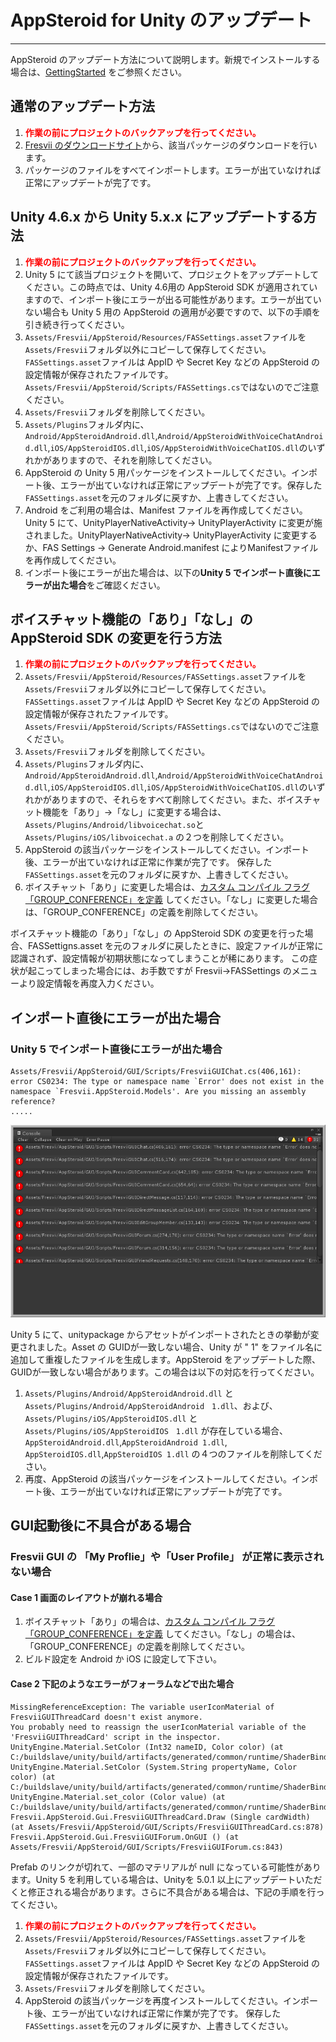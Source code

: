 # AppSteroid for Unity のアップデート

----------

AppSteroid のアップデート方法について説明します。新規でインストールする場合は、[GettingStarted](GettingStarted.md) をご参照ください。

## 通常のアップデート方法
1. **<span style="color:red">作業の前にプロジェクトのバックアップを行ってください。</span>**
2. [Fresvii のダウンロードサイト](https://fresvii.com/downloads)から、該当パッケージのダウンロードを行います。
3. パッケージのファイルをすべてインポートします。エラーが出ていなければ正常にアップデートが完了です。

## Unity 4.6.x から Unity 5.x.x にアップデートする方法
1. **<span style="color:red">作業の前にプロジェクトのバックアップを行ってください。</span>**
2. Unity 5 にて該当プロジェクトを開いて、プロジェクトをアップデートしてください。この時点では、Unity 4.6用の AppSteroid SDK が適用されていますので、インポート後にエラーが出る可能性があります。エラーが出ていない場合も Unity 5 用の AppSteroid の適用が必要ですので、以下の手順を引き続き行ってください。
3. `Assets/Fresvii/AppSteroid/Resources/FASSettings.asset`ファイルを`Assets/Fresvii`フォルダ以外にコピーして保存してください。`FASSettings.asset`ファイルは AppID や Secret Key などの AppSteroid の設定情報が保存されたファイルです。`Assets/Fresvii/AppSteroid/Scripts/FASSettings.cs`ではないのでご注意ください。
4. `Assets/Fresvii`フォルダを削除してください。
5. `Assets/Plugins`フォルダ内に、`Android/AppSteroidAndroid.dll`,`Android/AppSteroidWithVoiceChatAndroid.dll`,`iOS/AppSteroidIOS.dll`,`iOS/AppSteroidWithVoiceChatIOS.dll`のいずれかがありますので、それを削除してください。
6.  AppSteroid の Unity 5 用パッケージをインストールしてください。インポート後、エラーが出ていなければ正常にアップデートが完了です。保存した`FASSettings.asset`を元のフォルダに戻すか、上書きしてください。
7.  Android をご利用の場合は、Manifest ファイルを再作成してください。Unity 5 にて、UnityPlayerNativeActivity-> UnityPlayerActivity に変更が施されました。UnityPlayerNativeActivity-> UnityPlayerActivity に変更するか、FAS Settings -> Generate Android.manifest によりManifestファイルを再作成してください。
8.  インポート後にエラーが出た場合は、以下の**Unity 5 でインポート直後にエラーが出た場合**をご確認ください。

## ボイスチャット機能の「あり」「なし」の AppSteroid SDK の変更を行う方法
1. **<span style="color:red">作業の前にプロジェクトのバックアップを行ってください。</span>**
2. `Assets/Fresvii/AppSteroid/Resources/FASSettings.asset`ファイルを`Assets/Fresvii`フォルダ以外にコピーして保存してください。`FASSettings.asset`ファイルは AppID や Secret Key などの AppSteroid の設定情報が保存されたファイルです。`Assets/Fresvii/AppSteroid/Scripts/FASSettings.cs`ではないのでご注意ください。
3. `Assets/Fresvii`フォルダを削除してください。
4. `Assets/Plugins`フォルダ内に、`Android/AppSteroidAndroid.dll`,`Android/AppSteroidWithVoiceChatAndroid.dll`,`iOS/AppSteroidIOS.dll`,`iOS/AppSteroidWithVoiceChatIOS.dll`のいずれかがありますので、それらをすべて削除してください。また、ボイスチャット機能を「あり」→「なし」に変更する場合は、`Assets/Plugins/Android/libvoicechat.so`と `Assets/Plugins/iOS/libvoicechat.a` の２つを削除してください。
6.  AppSteroid の該当パッケージをインストールしてください。インポート後、エラーが出ていなければ正常に作業が完了です。
保存した`FASSettings.asset`を元のフォルダに戻すか、上書きしてください。
7. ボイスチャット「あり」に変更した場合は、[カスタム コンパイル フラグ「GROUP_CONFERENCE」を定義](%E3%82%B0%E3%83%AB%E3%83%BC%E3%83%97%E3%82%AB%E3%83%B3%E3%83%95%E3%82%A1%E3%83%AC%E3%83%B3%E3%82%B9%EF%BC%88%E3%83%9C%E3%82%A4%E3%82%B9%E3%83%81%E3%83%A3%E3%83%83%E3%83%88%EF%BC%89%E3%81%AE%E5%88%A9%E7%94%A8%E6%96%B9%E6%B3%95.md#2-%E3%82%AB%E3%82%B9%E3%82%BF%E3%83%A0-%E3%82%B3%E3%83%B3%E3%83%91%E3%82%A4%E3%83%AB-%E3%83%95%E3%83%A9%E3%82%B0-%E3%82%92%E5%AE%9A%E7%BE%A9%E3%81%99%E3%82%8B) してください。「なし」に変更した場合は、「GROUP_CONFERENCE」の定義を削除してください。

ボイスチャット機能の「あり」「なし」の AppSteroid SDK の変更を行った場合、FASSettigns.asset を元のフォルダに戻したときに、設定ファイルが正常に認識されず、設定情報が初期状態になってしまうことが稀にあります。
この症状が起こってしまった場合には、お手数ですが Fresvii->FASSettings のメニューより設定情報を再度入力ください。

## インポート直後にエラーが出た場合
 
### Unity 5 でインポート直後にエラーが出た場合

    Assets/Fresvii/AppSteroid/GUI/Scripts/FresviiGUIChat.cs(406,161): error CS0234: The type or namespace name `Error' does not exist in the namespace `Fresvii.AppSteroid.Models'. Are you missing an assembly reference?
    .....

![DLL Duplicate](./Images/ImportDuplicateError.png)

Unity 5 にて、unitypackage からアセットがインポートされたときの挙動が変更されました。Asset の GUIDが一致しない場合、Unity が " 1" をファイル名に追加して重複したファイルを生成します。AppSteroid をアップデートした際、GUIDが一致しない場合があります。この場合は以下の対応を行ってください。

1. `Assets/Plugins/Android/AppSteroidAndroid.dll` と `Assets/Plugins/Android/AppSteroidAndroid　1.dll`、および、`Assets/Plugins/iOS/AppSteroidIOS.dll` と `Assets/Plugins/iOS/AppSteroidIOS　1.dll` が存在している場合、`AppSteroidAndroid.dll`,`AppSteroidAndroid 1.dll`, `AppSteroidIOS.dll`,`AppSteroidIOS 1.dll` の４つのファイルを削除してください。
2. 再度、AppSteroid の該当パッケージをインストールしてください。インポート後、エラーが出ていなければ正常にアップデートが完了です。

## GUI起動後に不具合がある場合

### Fresvii GUI の 「My Proflie」や「User Profile」 が正常に表示されない場合

#### Case 1 画面のレイアウトが崩れる場合

 1. ボイスチャット「あり」の場合は、[カスタム コンパイル フラグ「GROUP_CONFERENCE」を定義](%E3%82%B0%E3%83%AB%E3%83%BC%E3%83%97%E3%82%AB%E3%83%B3%E3%83%95%E3%82%A1%E3%83%AC%E3%83%B3%E3%82%B9%EF%BC%88%E3%83%9C%E3%82%A4%E3%82%B9%E3%83%81%E3%83%A3%E3%83%83%E3%83%88%EF%BC%89%E3%81%AE%E5%88%A9%E7%94%A8%E6%96%B9%E6%B3%95.md#2-%E3%82%AB%E3%82%B9%E3%82%BF%E3%83%A0-%E3%82%B3%E3%83%B3%E3%83%91%E3%82%A4%E3%83%AB-%E3%83%95%E3%83%A9%E3%82%B0-%E3%82%92%E5%AE%9A%E7%BE%A9%E3%81%99%E3%82%8B) してください。「なし」の場合は、「GROUP_CONFERENCE」の定義を削除してください。
 2. ビルド設定を Android か iOS に設定して下さい。

#### Case 2 下記のようなエラーがフォーラムなどで出た場合

    MissingReferenceException: The variable userIconMaterial of FresviiGUIThreadCard doesn't exist anymore.
    You probably need to reassign the userIconMaterial variable of the 'FresviiGUIThreadCard' script in the inspector.
    UnityEngine.Material.SetColor (Int32 nameID, Color color) (at C:/buildslave/unity/build/artifacts/generated/common/runtime/ShaderBindings.gen.cs:194)
    UnityEngine.Material.SetColor (System.String propertyName, Color color) (at C:/buildslave/unity/build/artifacts/generated/common/runtime/ShaderBindings.gen.cs:191)
    UnityEngine.Material.set_color (Color value) (at C:/buildslave/unity/build/artifacts/generated/common/runtime/ShaderBindings.gen.cs:183)
    Fresvii.AppSteroid.Gui.FresviiGUIThreadCard.Draw (Single cardWidth) (at Assets/Fresvii/AppSteroid/GUI/Scripts/FresviiGUIThreadCard.cs:878)
    Fresvii.AppSteroid.Gui.FresviiGUIForum.OnGUI () (at Assets/Fresvii/AppSteroid/GUI/Scripts/FresviiGUIForum.cs:843)
    
Prefab のリンクが切れて、一部のマテリアルが null になっている可能性があります。Unity 5 を利用している場合は、Unityを 5.0.1 以上にアップデートいただくと修正される場合があります。さらに不具合がある場合は、下記の手順を行ってください。

1. **<span style="color:red">作業の前にプロジェクトのバックアップを行ってください。</span>**
2. `Assets/Fresvii/AppSteroid/Resources/FASSettings.asset`ファイルを`Assets/Fresvii`フォルダ以外にコピーして保存してください。`FASSettings.asset`ファイルは AppID や Secret Key などの AppSteroid の設定情報が保存されたファイルです。
3. `Assets/Fresvii`フォルダを削除してください。
4.  AppSteroid の該当パッケージを再度インストールしてください。インポート後、エラーが出ていなければ正常に作業が完了です。
保存した`FASSettings.asset`を元のフォルダに戻すか、上書きしてください。
